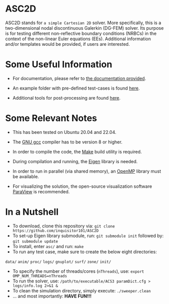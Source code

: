 # ASC2D
ASC2D stands for `a simple Cartesian 2D` solver. More specifically, this is a two-dimensional nodal discontinuous Galerkin (DG-FEM) solver. Its purpose is for testing different non-reflective boundary conditions (NRBCs) in the context of the non-linear Euler equations (EEs). Additional information and/or templates would be provided, if users are interested.

# Some Useful Information
* For documentation, please refer to [the documentation provided](https://github.com/inquisitor101/ASC2D/blob/main/doc.pdf).

* An example folder with pre-defined test-cases is found [here](https://github.com/inquisitor101/ASC2D/tree/main/example).

* Additional tools for post-processing are found [here](https://github.com/inquisitor101/ASC2D/tree/main/tools).

# Some Relevant Notes
* This has been tested on Ubuntu 20.04 and 22.04.

* The [GNU gcc](https://gcc.gnu.org/) compiler has to be version 8 or higher.

* In order to compile the code, the [Make](https://www.gnu.org/software/make/) build utility is required.

* During compilation and running, the [Eigen](https://eigen.tuxfamily.org) library is needed.

* In order to run in parallel (via shared memory), an [OpenMP](https://www.openmp.org/) library must be available.

* For visualizing the solution, the open-source visualization software [ParaView](https://www.paraview.org/) is recommended.

# In a Nutshell
* To download, clone this repository via: `git clone  https://github.com/inquisitor101/ASC2D`
* To set-up Eigen library submodule, run: `git submodule init` followed by: `git submodule update`
* To install, enter `asc/` and run: `make`
* To run any test case, make sure to create the below eight directories:

 `data/` `anim/`  `proc/`  `logs/` `gnuplot/` `surf/` `zone/` `init/`
* To specify the number of threads/cores (`nThreads`), use: `export OMP_NUM_THREADS=nThreads`
* To run the solver, use: `/path/to/executable/ACS3 paramDict.cfg > logs/info.log 2>&1 &`
* To clean the simulation directory, simply execute: `./sweeper.clean`
* ... and most importantly: **HAVE FUN!!!**



